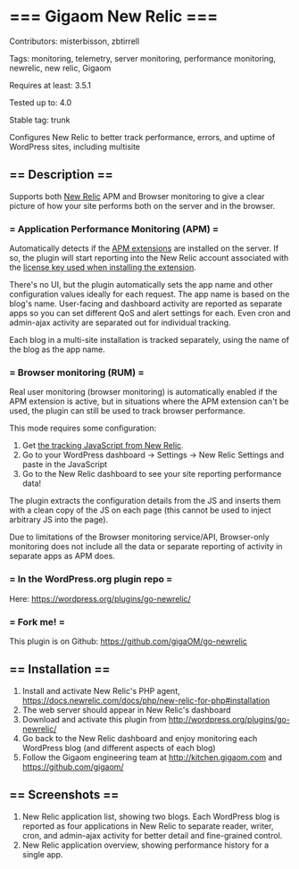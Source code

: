 # === Gigaom New Relic ===

Contributors: misterbisson, zbtirrell

Tags: monitoring, telemetry, server monitoring, performance monitoring, newrelic, new relic, Gigaom

Requires at least: 3.5.1

Tested up to: 4.0

Stable tag: trunk

Configures New Relic to better track performance, errors, and uptime of WordPress sites, including multisite

## == Description ==

Supports both <a href="http://newrelic.com">New Relic</a> APM and Browser monitoring to give a clear picture of how your site performs both on the server and in the browser.

### = Application Performance Monitoring (APM) =

Automatically detects if the <a href="https://docs.newrelic.com/docs/agents/php-agent/getting-started/new-relic-php">APM extensions</a> are installed on the server. If so, the plugin will start reporting into the New Relic account associated with the <a href="https://docs.newrelic.com/docs/agents/php-agent/getting-started/new-relic-php#license_key">license key used when installing the extension</a>.

There's no UI, but the plugin automatically sets the app name and other configuration values ideally for each request. The app name is based on the blog's name. User-facing and dashboard activity are reported as separate apps so you can set different QoS and alert settings for each. Even  cron and admin-ajax activity are separated out for individual tracking.

Each blog in a multi-site installation is tracked separately, using the name of the blog as the app name.

### = Browser monitoring (RUM) =

Real user monitoring (browser monitoring) is automatically enabled if the APM extension is active, but in situations where the APM extension can't be used, the plugin can still be used to track browser performance.

This mode requires some configuration:

1. Get <a href="https://docs.newrelic.com/docs/browser/new-relic-browser/installation-configuration/adding-apps-new-relic-browser#copy-paste-app">the tracking JavaScript from New Relic</a>.
1. Go to your WordPress dashboard -> Settings -> New Relic Settings and paste in the JavaScript
1. Go to the New Relic dashboard to see your site reporting performance data!

The plugin extracts the configuration details from the JS and inserts them with a clean copy of the JS on each page (this cannot be used to inject arbitrary JS into the page).

Due to limitations of the Browser monitoring service/API, Browser-only monitoring does not include all the data or separate reporting of activity in separate apps as APM does.

### = In the WordPress.org plugin repo =

Here: https://wordpress.org/plugins/go-newrelic/

### = Fork me! =

This plugin is on Github: https://github.com/gigaOM/go-newrelic

## == Installation ==

1. Install and activate New Relic's PHP agent, https://docs.newrelic.com/docs/php/new-relic-for-php#installation
1. The web server should appear in New Relic's dashboard
1. Download and activate this plugin from http://wordpress.org/plugins/go-newrelic/
1. Go back to the New Relic dashboard and enjoy monitoring each WordPress blog (and different aspects of each blog)
1. Follow the Gigaom engineering team at http://kitchen.gigaom.com and https://github.com/gigaom/

## == Screenshots ==

1. New Relic application list, showing two blogs. Each WordPress blog is reported as four applications in New Relic to separate reader, writer, cron, and admin-ajax activity for better detail and fine-grained control.
2. New Relic application overview, showing performance history for a single app.
